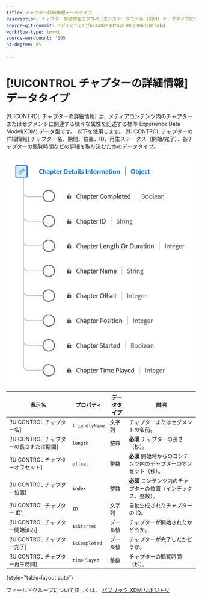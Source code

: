 ```yaml
---
title: チャプター詳細情報データタイプ
description: チャプター詳細情報エクスペリエンスデータモデル (XDM) データタイプについて説明します。
source-git-commit: 65f3dcf1cacfbc4e8a598244810d238bd88f64bd
workflow-type: tm+mt
source-wordcount: '195'
ht-degree: 6%

---
```


# [!UICONTROL チャプターの詳細情報] データタイプ

[!UICONTROL チャプターの詳細情報] は、メディアコンテンツ内のチャプターまたはセグメントに関連する様々な属性を記述する標準 Experience Data Model(XDM) データ型です。 以下を使用します。 [!UICONTROL チャプターの詳細情報] チャプター名、期間、位置、ID、再生ステータス（開始/完了）、各チャプターの閲覧時間などの詳細を取り込むためのデータタイプ。

![「チャプター詳細情報」データ型の図です。](../images/data-types/chapter-details-information.png)

| 表示名 | プロパティ | データタイプ | 説明 |
|---------------------------|---------------|-----------|---------------------------------------------------|
| [!UICONTROL チャプター名] | `friendlyName` | 文字列 | チャプターまたはセグメントの名前。 |
| [!UICONTROL チャプターの長さまたは期間] | `length` | 整数 | **必須** チャプターの長さ（秒）。 |
| [!UICONTROL チャプターオフセット] | `offset` | 整数 | **必須** 開始時からのコンテンツ内のチャプターのオフセット（秒）。 |
| [!UICONTROL チャプター位置] | `index` | 整数 | **必須** コンテンツ内のチャプターの位置（インデックス、整数）。 |
| [!UICONTROL チャプター ID] | `ID` | 文字列 | 自動生成されたチャプターの ID。 |
| [!UICONTROL チャプター開始済み] | `isStarted` | ブール値 | チャプターが開始されたかどうか。 |
| [!UICONTROL チャプター完了] | `isCompleted` | ブール値 | チャプターが完了したかどうか。 |
| [!UICONTROL チャプター再生時間] | `timePlayed` | 整数 | チャプターの閲覧時間（秒）。 |

{style="table-layout:auto"}

フィールドグループについて詳しくは、 [パブリック XDM リポジトリ](https://github.com/adobe/xdm/blob/master/components/datatypes/chapterdetails.schema.json)
